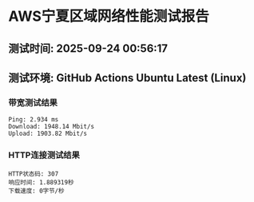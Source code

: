 # AWS宁夏区域网络性能测试报告
## 测试时间: 2025-09-24 00:56:17
## 测试环境: GitHub Actions Ubuntu Latest (Linux)

### 带宽测试结果
```
Ping: 2.934 ms
Download: 1948.14 Mbit/s
Upload: 1903.82 Mbit/s
```

### HTTP连接测试结果
```
HTTP状态码: 307
响应时间: 1.889319秒
下载速度: 0字节/秒
```

